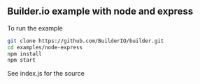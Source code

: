 ## Builder.io example with node and express

To run the example

```bash
git clone https://github.com/BuilderIO/builder.git
cd examples/node-express
npm install
npm start
```

See index.js for the source
